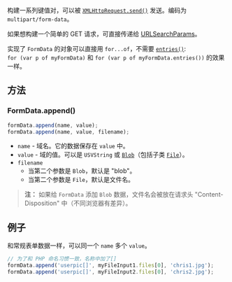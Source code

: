 构建一系列键值对，可以被 [`XMLHttpRequest.send()`](https://developer.mozilla.org/en-US/docs/Web/API/XMLHttpRequest/send) 发送。编码为 `multipart/form-data`。  

如果想构建一个简单的 GET 请求，可直接传递给 [URLSearchParams](https://developer.mozilla.org/en-US/docs/Web/API/URLSearchParams)。  

实现了 `FormData` 的对象可以直接用 `for...of`，不需要 [`entries()`](https://developer.mozilla.org/en-US/docs/Web/API/FormData/entries):  
`for (var p of myFormData)` 和 `for (var p of myFormData.entries())` 的效果一样。  

## 方法
### FormData.append()
```js
formData.append(name, value);
formData.append(name, value, filename);
```

- `name` - 域名。它的数据保存在 `value` 中。
- `value` - 域的值。可以是 `USVString` 或 [`Blob`](https://developer.mozilla.org/en-US/docs/Web/API/FormData/append)（包括子类 [`File`](https://developer.mozilla.org/en-US/docs/Web/API/File)）。
- `filename`
  - 当第二个参数是 `Blob`，默认是 "blob"。
  - 当第二个参数是 `File`，默认是文件名。
  
>**注：** 如果给 `FormData` 添加 `Blob` 数据，文件名会被放在请求头 "Content-Disposition" 中（不同浏览器有差异）。  

## 例子
和常规表单数据一样，可以同一个 `name` 多个 `value`。  
```js
// 为了和 PHP 命名习惯一致，名称中加了[]
formData.append('userpic[]', myFileInput1.files[0], 'chris1.jpg');
formData.append('userpic[]', myFileInput2.files[0], 'chris2.jpg');
```
